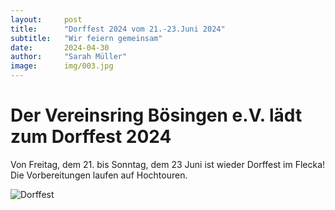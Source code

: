 ```yaml
---
layout:     post
title:      "Dorffest 2024 vom 21.-23.Juni 2024"
subtitle:   "Wir feiern gemeinsam"
date:       2024-04-30
author:     "Sarah Müller"
image:      img/003.jpg
---
```


# Der Vereinsring Bösingen e.V. lädt zum Dorffest 2024

Von Freitag, dem 21. bis Sonntag, dem 23 Juni ist wieder Dorffest im Flecka! Die Vorbereitungen laufen auf Hochtouren.


![Dorffest](/img/002.jpg)







